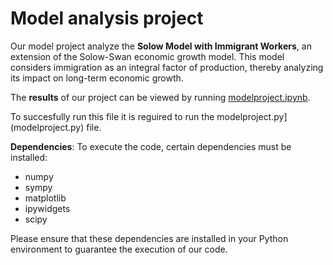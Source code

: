 # Model analysis project

Our model project analyze the **Solow Model with Immigrant Workers**, an extension of the Solow-Swan economic growth model. This model considers immigration as an integral factor of production, thereby analyzing its impact on long-term economic growth. 

The **results** of our project can be viewed by running [modelproject.ipynb](modelproject.ipynb).

To succesfully run this file it is reguired to run the modelproject.py](modelproject.py) file.

**Dependencies**: To execute the code, certain dependencies must be installed:

- numpy
- sympy
- matplotlib
- ipywidgets
- scipy

Please ensure that these dependencies are installed in your Python environment to guarantee the execution of our code.



